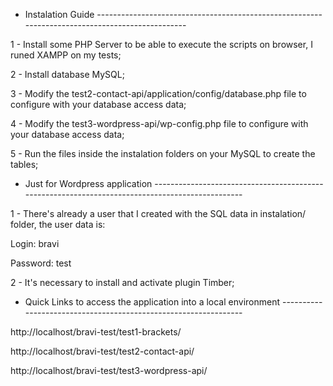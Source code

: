 * Instalation Guide ------------------------------------------------------------------------------------------------

1 - Install some PHP Server to be able to execute the scripts on browser, I runed XAMPP on my tests;

2 - Install database MySQL;

3 - Modify the test2-contact-api/application/config/database.php file to configure with your database access data;

4 - Modify the test3-wordpress-api/wp-config.php file to configure with your database access data;

5 - Run the files inside the instalation folders on your MySQL to create the tables;

* Just for Wordpress application ------------------------------------------------------------------------------------------------

1 - There's already a user that I created with the SQL data in instalation/ folder, the user data is:
  
  Login: bravi
  
  Password: test
  
2 - It's necessary to install and activate plugin Timber;


* Quick Links to access the application into a local environment ----------------------------------------------------------------

http://localhost/bravi-test/test1-brackets/

http://localhost/bravi-test/test2-contact-api/

http://localhost/bravi-test/test3-wordpress-api/
